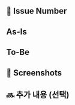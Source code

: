 ## 🚀 Issue Number


## As-Is
<!-- 문제 상황 정의 -->


## To-Be
<!-- 변경 사항 -->


## 📸 Screenshots


## 🔜 추가 내용 (선택)

